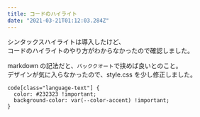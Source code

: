 ```yaml
---
title: コードのハイライト
date: "2021-03-21T01:12:03.284Z"
---
```


シンタックスハイライトは導入したけど、  
コードのハイライトのやり方がわからなかったので確認しました。

markdown の記法だと、`バッククオート`で挟めば良いとのこと。  
デザインが気に入らなかったので、style.css を少し修正しました。

```css:title=style.css（追記）
code[class="language-text"] {
  color: #232323 !important;
  background-color: var(--color-accent) !important;
}
```
